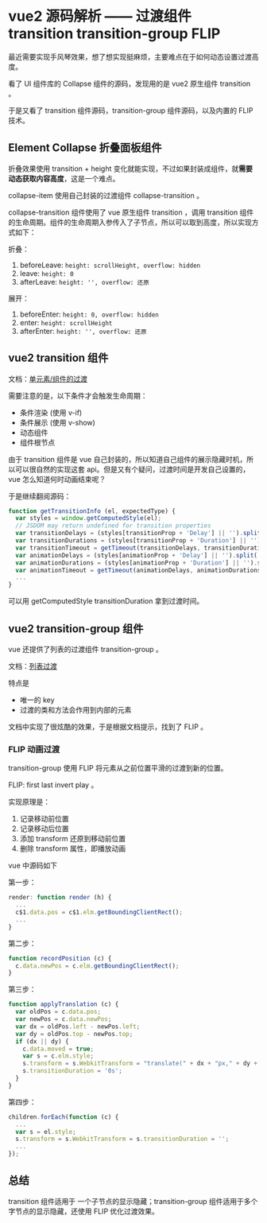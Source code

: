 # vue2 源码解析 —— 过渡组件 transition transition-group FLIP

最近需要实现手风琴效果，想了想实现挺麻烦，主要难点在于如何动态设置过渡高度。

看了 UI 组件库的 Collapse 组件的源码，发现用的是 vue2 原生组件 transition 。

于是又看了 transition 组件源码，transition-group 组件源码，以及内置的 FLIP 技术。

## Element Collapse 折叠面板组件

折叠效果使用 transition + height 变化就能实现，不过如果封装成组件，就**需要动态获取内容高度**，这是一个难点。

collapse-item 使用自己封装的过渡组件 collapse-transition 。

collapse-transition 组件使用了 vue 原生组件 transition ，调用 transition 组件的生命周期。组件的生命周期入参传入了子节点，所以可以取到高度，所以实现方式如下：

折叠：

1. beforeLeave: ```height: scrollHeight, overflow: hidden```
2. leave: ```height: 0```
3. afterLeave: ```height: '', overflow: 还原```

展开：

1. beforeEnter: ```height: 0, overflow: hidden```
2. enter: ```height: scrollHeight```
3. afterEnter: ```height: '', overflow: 还原```

## vue2 transition 组件

文档：[单元素/组件的过渡](https://cn.vuejs.org/v2/guide/transitions.html#%E5%8D%95%E5%85%83%E7%B4%A0-%E7%BB%84%E4%BB%B6%E7%9A%84%E8%BF%87%E6%B8%A1)

需要注意的是，以下条件才会触发生命周期：

* 条件渲染 (使用 v-if)
* 条件展示 (使用 v-show)
* 动态组件
* 组件根节点

由于 transition 组件是 vue 自己封装的，所以知道自己组件的展示隐藏时机，所以可以很自然的实现这套 api。但是又有个疑问，过渡时间是开发自己设置的，vue 怎么知道何时动画结束呢？

于是继续翻阅源码：

```javascript
function getTransitionInfo (el, expectedType) {
  var styles = window.getComputedStyle(el);
  // JSDOM may return undefined for transition properties
  var transitionDelays = (styles[transitionProp + 'Delay'] || '').split(', ');
  var transitionDurations = (styles[transitionProp + 'Duration'] || '').split(', ');
  var transitionTimeout = getTimeout(transitionDelays, transitionDurations);
  var animationDelays = (styles[animationProp + 'Delay'] || '').split(', ');
  var animationDurations = (styles[animationProp + 'Duration'] || '').split(', ');
  var animationTimeout = getTimeout(animationDelays, animationDurations);
  ...
}
```

可以用 getComputedStyle transitionDuration 拿到过渡时间。

## vue2 transition-group 组件

vue 还提供了列表的过渡组件 transition-group 。

文档：[列表过渡](https://cn.vuejs.org/v2/guide/transitions.html#%E5%88%97%E8%A1%A8%E8%BF%87%E6%B8%A1)

特点是

* 唯一的 key
* 过渡的类和方法会作用到内部的元素

文档中实现了很炫酷的效果，于是根据文档提示，找到了 FLIP 。

### FLIP 动画过渡

transition-group 使用 FLIP 将元素从之前位置平滑的过渡到新的位置。

FLIP: first last invert play 。

实现原理是：

1. 记录移动前位置
2. 记录移动后位置
3. 添加 transform 还原到移动前位置
4. 删除 transform 属性，即播放动画

vue 中源码如下

第一步：

```javascript
render: function render (h) {
  ...
  c$1.data.pos = c$1.elm.getBoundingClientRect();
  ...
}
```

第二步：

```javascript
function recordPosition (c) {
  c.data.newPos = c.elm.getBoundingClientRect();
}
```

第三步：

```javascript
function applyTranslation (c) {
  var oldPos = c.data.pos;
  var newPos = c.data.newPos;
  var dx = oldPos.left - newPos.left;
  var dy = oldPos.top - newPos.top;
  if (dx || dy) {
    c.data.moved = true;
    var s = c.elm.style;
    s.transform = s.WebkitTransform = "translate(" + dx + "px," + dy + "px)";
    s.transitionDuration = '0s';
  }
}
```

第四步：

```javascript
children.forEach(function (c) {
  ...
  var s = el.style;
  s.transform = s.WebkitTransform = s.transitionDuration = '';
  ...
});
```

## 总结

transition 组件适用于 一个子节点的显示隐藏；transition-group 组件适用于多个字节点的显示隐藏，还使用 FLIP 优化过渡效果。
